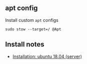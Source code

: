 
## apt config

Install custom `apt` configs

```shell
sudo stow --target=/ @Apt
```


## Install notes

 - [Installation: ubuntu 18.04 (server)](README-Ubuntu.md)
